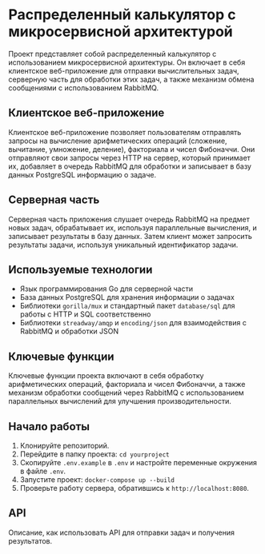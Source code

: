 # Распределенный калькулятор с микросервисной архитектурой

Проект представляет собой распределенный калькулятор с использованием 
микросервисной архитектуры. Он включает в себя клиентское веб-приложение 
для отправки вычислительных задач, серверную часть для обработки этих 
задач, а также механизм обмена сообщениями с использованием RabbitMQ.

## Клиентское веб-приложение

Клиентское веб-приложение позволяет пользователям отправлять запросы на 
вычисление арифметических операций (сложение, вычитание, умножение, 
деление), факториала и чисел Фибоначчи. Они отправляют свои запросы через 
HTTP на сервер, который принимает их, добавляет в очередь RabbitMQ для 
обработки и записывает в базу данных PostgreSQL информацию о задаче.

## Серверная часть

Серверная часть приложения слушает очередь RabbitMQ на предмет новых 
задач, обрабатывает их, используя параллельные вычисления, и записывает 
результаты в базу данных. Затем клиент может запросить результаты задачи, 
используя уникальный идентификатор задачи.

## Используемые технологии

- Язык программирования Go для серверной части
- База данных PostgreSQL для хранения информации о задачах
- Библиотеки `gorilla/mux` и стандартный пакет `database/sql` для работы с 
HTTP и SQL соответственно
- Библиотеки `streadway/amqp` и `encoding/json` для взаимодействия с 
RabbitMQ и обработки JSON

## Ключевые функции

Ключевые функции проекта включают в себя обработку арифметических 
операций, факториала и чисел Фибоначчи, а также механизм обработки 
сообщений через RabbitMQ с использованием параллельных вычислений для 
улучшения производительности.

## Начало работы
1. Клонируйте репозиторий. 
2. Перейдите в папку проекта: `cd yourproject`
3. Скопируйте `.env.example` в `.env` и настройте переменные окружения в файле `.env`.
4. Запустите проект: `docker-compose up --build`
5. Проверьте работу сервера, обратившись к `http://localhost:8080`.

## API
Описание, как использовать API для отправки задач и получения результатов.
